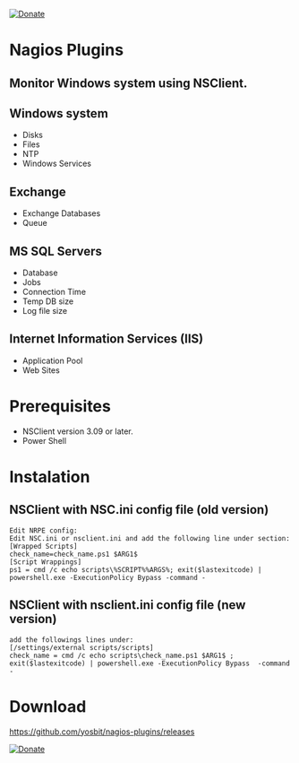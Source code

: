 [![Donate](https://www.paypalobjects.com/en_US/IL/i/btn/btn_donateCC_LG.gif)](https://paypal.me/yosbit)
# Nagios Plugins
## Monitor Windows system using NSClient.

## Windows system
  - Disks
  - Files
  - NTP
  - Windows Services			
  
  ## Exchange
  - Exchange Databases
  - Queue				
  
  ## MS SQL Servers 
  - Database 
  - Jobs
  - Connection Time
  - Temp DB size
  - Log file size
			
  ## Internet Information Services (IIS)
  - Application Pool
  - Web Sites

# Prerequisites 
  - NSClient version 3.09 or later.
  - Power Shell
	
# Instalation
   ## NSClient with NSC.ini config file (old version)
    Edit NRPE config:
    Edit NSC.ini or nsclient.ini and add the following line under section:
    [Wrapped Scripts]
    check_name=check_name.ps1 $ARG1$
    [Script Wrappings]
    ps1 = cmd /c echo scripts\%SCRIPT%%ARGS%; exit($lastexitcode) | powershell.exe -ExecutionPolicy Bypass -command - 
	
   ## NSClient with nsclient.ini config file (new version)
    add the followings lines under:
    [/settings/external scripts/scripts]
    check_name = cmd /c echo scripts\check_name.ps1 $ARG1$ ; exit($lastexitcode) | powershell.exe -ExecutionPolicy Bypass  -command -
    
# Download 
https://github.com/yosbit/nagios-plugins/releases

[![Donate](https://www.paypalobjects.com/en_US/IL/i/btn/btn_donateCC_LG.gif)](https://paypal.me/yosbit)



